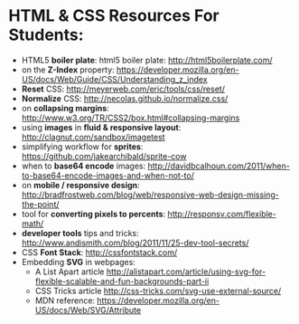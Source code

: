 # HTML & CSS Resources For Students:
- HTML5 __boiler plate__: html5 boiler plate: http://html5boilerplate.com/
- on the __Z-Index__ property: https://developer.mozilla.org/en-US/docs/Web/Guide/CSS/Understanding_z_index
- __Reset__ CSS: http://meyerweb.com/eric/tools/css/reset/
- __Normalize__ CSS: http://necolas.github.io/normalize.css/
- on __collapsing margins__: http://www.w3.org/TR/CSS2/box.html#collapsing-margins
- using __images__ in __fluid & responsive layout__: http://clagnut.com/sandbox/imagetest
- simplifying workflow for __sprites__: https://github.com/jakearchibald/sprite-cow
- when to __base64 encode__ images: http://davidbcalhoun.com/2011/when-to-base64-encode-images-and-when-not-to/
- on __mobile / responsive design__: http://bradfrostweb.com/blog/web/responsive-web-design-missing-the-point/
- tool for __converting pixels to percents__: http://responsv.com/flexible-math/
- __developer tools__ tips and tricks: http://www.andismith.com/blog/2011/11/25-dev-tool-secrets/
- CSS __Font Stack__: http://cssfontstack.com/
- Embedding __SVG__ in webpages: 
  - A List Apart article http://alistapart.com/article/using-svg-for-flexible-scalable-and-fun-backgrounds-part-ii
  - CSS Tricks article http://css-tricks.com/svg-use-external-source/
  - MDN reference: https://developer.mozilla.org/en-US/docs/Web/SVG/Attribute
